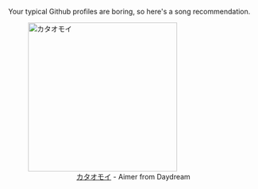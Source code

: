 Your typical Github profiles are boring, so here's a song recommendation.
<figure><img width="300" height="300" src="https://i.scdn.co/image/ab67616d0000b27310f8c3e99ea5ca8bbebd9b5f" alt="カタオモイ" /><figcaption align="center"><a href="https://open.spotify.com/track/6g93YtKKHU2H1qIqhLIL0Y" target="_blank">カタオモイ</a> - Aimer from Daydream</figcaption></figure>
